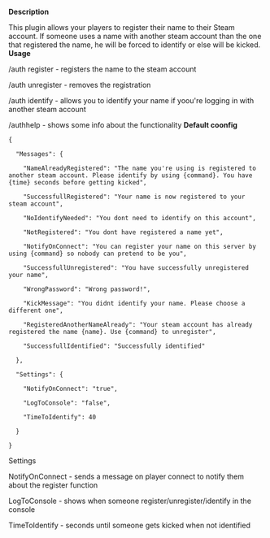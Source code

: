 **Description**

This plugin allows your players to register their name to their Steam account. If someone uses a name with another steam account than the one that registered the name, he will be forced to identify or else will be kicked.
**Usage**

/auth register <password> - registers the name to the steam account

/auth unregister <password> - removes the registration

/auth identify <password> - allows you to identify your name if yoou're logging in with another steam account

/authhelp - shows some info about the functionality
**Default coonfig**

````
{

  "Messages": {

    "NameAlreadyRegistered": "The name you're using is registered to another steam account. Please identify by using {command}. You have {time} seconds before getting kicked",

    "SuccessfullRegistered": "Your name is now registered to your steam account",

    "NoIdentifyNeeded": "You dont need to identify on this account",

    "NotRegistered": "You dont have registered a name yet",

    "NotifyOnConnect": "You can register your name on this server by using {command} so nobody can pretend to be you",

    "SuccessfullUnregistered": "You have successfully unregistered your name",

    "WrongPassword": "Wrong password!",

    "KickMessage": "You didnt identify your name. Please choose a different one",

    "RegisteredAnotherNameAlready": "Your steam account has already registered the name {name}. Use {command} to unregister",

    "SuccessfullIdentified": "Successfully identified"

  },

  "Settings": {

    "NotifyOnConnect": "true",

    "LogToConsole": "false",

    "TimeToIdentify": 40

  }

}
````

Settings

NotifyOnConnect - sends a message on player connect to notify them about the register function

LogToConsole - shows when someone register/unregister/identify in the console

TimeToIdentify - seconds until someone gets kicked when not identified